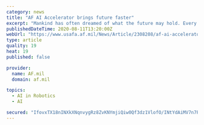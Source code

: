 ```yaml
---
category: news
title: "AF AI Accelerator brings future faster"
excerpt: "Mankind has often dreamed of what the future may hold. Every advancement in technology opens minds to dream bigger and better. Imagination is the only final frontier as the human race ventures deeper"
publishedDateTime: 2020-08-11T13:20:00Z
webUrl: "https://www.usafa.af.mil/News/Article/2308208/af-ai-accelerator-brings-future-faster/"
type: article
quality: 19
heat: 19
published: false

provider:
  name: AF.mil
  domain: af.mil

topics:
  - AI in Robotics
  - AI

secured: "IfovxTX18nINXkXNqnvygRz8ZvKNYmjiQiw0Qf3dz1VlofO/INtYdAiMV7n7P0m1VmlZJfuUqOgB6tO4EwZf744uMW8pxJ9gMgxX5erwyXRBT54odzs0E494MDEtUY+V6CR6UmmK8Zm5YHlqo8h2KAdgfQE4pUqBpj3ERKu7xr3bdctyeOpuMlG0hQ9pbL+sEo3z4q0AEovsbbtNo8IaR7R3jvsvH7oeH9qAKrvv9Dy1B4nHbWcLkOUfuhJmJi7ZhBpJ+/b5YLnddVDFXvlQMXKxVKHeXDRM7uEHp2RzacPYOcg2WAalg6qV+jisxLJhuH+/vNknWUtjQmOLRGMMtw==;Rfh4EUiF3xUSLuuCdW5FUg=="
---
```


